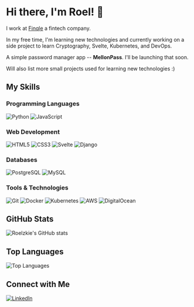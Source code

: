 # Hi there, I'm Roel! 👋

I work at [Finqle](https://finqle.com/) a fintech company.

In my free time, I'm learning new technologies and currently working on a side project to learn Cryptography, Svelte, Kubernetes, and DevOps.

A simple password manager app -- **MellonPass**. I'll be launching that soon.

Will also list more small projects used for learning new technologies :) 

## My Skills

### Programming Languages
![Python](https://img.shields.io/badge/-Python-3776AB?logo=python&logoColor=white&style=flat-square)
![JavaScript](https://img.shields.io/badge/-JavaScript-F7DF1E?logo=javascript&logoColor=black&style=flat-square)

### Web Development
![HTML5](https://img.shields.io/badge/-HTML5-E34F26?logo=html5&logoColor=white&style=flat-square)
![CSS3](https://img.shields.io/badge/-CSS3-1572B6?logo=css3&logoColor=white&style=flat-square)
![Svelte](https://img.shields.io/badge/-Svelte-FE3F00?logo=svelte&logoColor=white&style=flat-square)
![Django](https://img.shields.io/badge/-Django-092E20?logo=django&logoColor=white&style=flat-square)


### Databases
![PostgreSQL](https://img.shields.io/badge/-PostgreSQL-336791?logo=postgresql&logoColor=white&style=flat-square)
![MySQL](https://img.shields.io/badge/-MySQL-4479A1?logo=mysql&logoColor=white&style=flat-square)


### Tools & Technologies
![Git](https://img.shields.io/badge/-Git-F05032?logo=git&logoColor=white&style=flat-square)
![Docker](https://img.shields.io/badge/-Docker-2496ED?logo=docker&logoColor=white&style=flat-square)
![Kubernetes](https://img.shields.io/badge/-Kubernetes-326CE5?logo=kubernetes&logoColor=white&style=flat-square)
![AWS](https://img.shields.io/badge/-AWS-232F3E?logo=amazon-aws&logoColor=white&style=flat-square)
![DigitalOcean](https://img.shields.io/badge/-DigitalOcean-0080FF?logo=digitalocean&logoColor=white&style=flat-square)


## GitHub Stats

![Roelzkie's GitHub stats](https://github-readme-stats.vercel.app/api?username=roelzkie15&show_icons=true&theme=dracula)

## Top Languages

![Top Languages](https://github-readme-stats.vercel.app/api/top-langs/?username=roelzkie15&theme=dracula)

## Connect with Me

[![LinkedIn](https://img.shields.io/badge/-LinkedIn-0077B5?logo=linkedin&logoColor=white&style=flat-square)](https://www.linkedin.com/in/roel-delos-reyes-1a085115a/)
